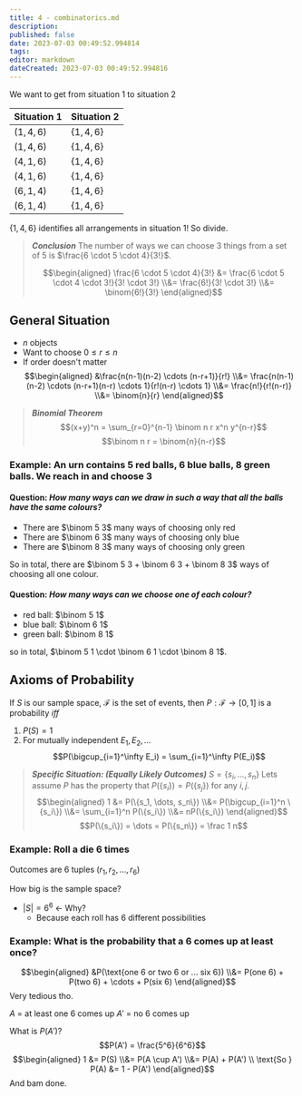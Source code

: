 ```yaml
---
title: 4 - combinatorics.md
description:
published: false
date: 2023-07-03 00:49:52.994814
tags:
editor: markdown
dateCreated: 2023-07-03 00:49:52.994816
---
```


We want to get from situation 1 to situation 2

| Situation 1 | Situation 2 |
|-|-|
|$(1, 4, 6)$|$\{1,4,6\}$|
|$(1, 4, 6)$|$\{1,4,6\}$|
|$(4, 1, 6)$|$\{1,4,6\}$|
|$(4, 1, 6)$|$\{1,4,6\}$|
|$(6, 1, 4)$|$\{1,4,6\}$|
|$(6, 1, 4)$|$\{1,4,6\}$|

$\{1, 4, 6\}$ identifies all arrangements in situation 1! So divide.


> ***Conclusion***
> The number of ways we can choose 3 things from a set of 5 is $\frac{6 \cdot 5 \cdot 4}{3!}$.
> 
> $$\begin{aligned}
> 	\frac{6 \cdot 5 \cdot 4}{3!}
> 	&= \frac{6 \cdot 5 \cdot 4 \cdot 3!}{3! \cdot 3!}
> 	\\&= \frac{6!}{3! \cdot 3!}
> 	\\&= \binom{6!}{3!}
> \end{aligned}$$


## General Situation
- $n$ objects
- Want to choose $0 \le r \le n$
- If order doesn't matter
$$\begin{aligned}
	&\frac{n(n-1)(n-2) \cdots (n-r+1)}{r!}
	\\&= 
 	\frac{n(n-1)(n-2) \cdots (n-r+1)(n-r) \cdots 1}{r!(n-r) \cdots 1}
	\\&= 
 	\frac{n!}{r!(n-r)}
 \\&= \binom{n}{r}
\end{aligned}$$


> ***Binomial Theorem***
>  $$(x+y)^n = \sum_{r=0}^{n-1} \binom n r x^n y^{n-r}$$
>  $$\binom n r = \binom{n}{n-r}$$

### Example: **An urn contains 5 red balls, 6 blue balls, 8 green balls. We reach in and choose 3**

#### Question: *How many ways can we draw in such a way that all the balls have the same colours?*

* There are $\binom 5 3$ many ways of choosing only red
* There are $\binom 6 3$ many ways of choosing only blue
* There are $\binom 8 3$ many ways of choosing only green

So in total, there are $\binom 5 3 + \binom 6 3 + \binom 8 3$ ways of choosing all one colour.

#### Question: *How many ways can we choose one of each colour?*
- red ball: $\binom 5 1$
- blue ball: $\binom 6 1$
- green ball: $\binom 8 1$

so in total, $\binom 5 1 \cdot \binom 6 1 \cdot \binom 8 1$.


## Axioms of Probability
If $S$ is our sample space, $\mathcal F$ is the set of events, then $P: \mathcal F \to [0, 1]$ is a probability $iff$
1) $P(S) = 1$
2) For mutually independent $E_1, E_2, \dots$
$$P(\bigcup_{i=1}^\infty E_i) = \sum_{i=1}^\infty P(E_i)$$


> ***Specific Situation: (Equally Likely Outcomes)***
> $S = \{s_i, \dots, s_n\}$
> Lets assume $P$ has the property that $P(\{s_i\}) = P(\{s_j\})$ for any $i, j$.
> $$\begin{aligned}
> 	1 &= P(\{s_1, \dots, s_n\})
> 	\\&= P(\bigcup_{i=1}^n \{s_i\})
> 	\\&= \sum_{i=1}^n P(\{s_i\})
> 	\\&= nP(\{s_i\})
> \end{aligned}$$
> $$P(\{s_i\}) = \dots = P(\{s_n\}) = \frac 1 n$$

### Example: **Roll a die 6 times**
Outcomes are 6 tuples $(r_1, r_2, \dots, r_6)$

How big is the sample space?
- $|S| = 6^6$ <- Why?
	- Because each roll has 6 different possibilities

### Example: **What is the probability that a 6 comes up at least once?**
$$\begin{aligned}
	&P(\text{one 6 or two 6 or ... six 6})
	\\&= P(one 6) + P(two 6) + \cdots + P(six 6)
\end{aligned}$$
Very tedious tho.

$A$ = at least one 6 comes up
$A'$ = no 6 comes up

What is $P(A')$?
$$P(A') = \frac{5^6}{6^6}$$
$$\begin{aligned}
	1 &= P(S) 
	\\&= P(A \cup A')
	\\&= P(A) + P(A')
	\\ \text{So } P(A) &= 1 - P(A')
\end{aligned}$$
And bam done.


